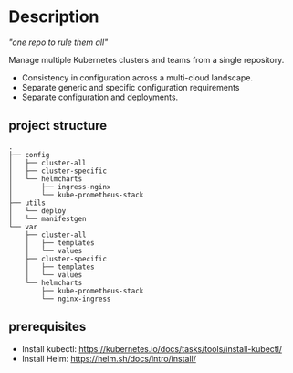 # Description
*"one repo to rule them all"*

Manage multiple Kubernetes clusters and teams from a single repository.
* Consistency in configuration across a multi-cloud landscape.
* Separate generic and specific configuration requirements
* Separate configuration and deployments.


## project structure
```shell
.
├── config
│   ├── cluster-all
│   ├── cluster-specific
│   └── helmcharts
│       ├── ingress-nginx
│       └── kube-prometheus-stack
├── utils
│   └── deploy
│   └── manifestgen
└── var
    ├── cluster-all
    │   ├── templates
    │   └── values
    ├── cluster-specific
    │   ├── templates
    │   └── values
    └── helmcharts
        ├── kube-prometheus-stack
        └── nginx-ingress
```

## prerequisites
* Install kubectl: https://kubernetes.io/docs/tasks/tools/install-kubectl/
* Install Helm: https://helm.sh/docs/intro/install/


